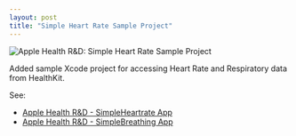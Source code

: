```yaml
---
layout: post
title: "Simple Heart Rate Sample Project"
---
```


![Apple Health R&D: Simple Heart Rate Sample Project](https://rmit-ace.github.io/res/simpleheart.gif)

Added sample Xcode project for accessing Heart Rate and Respiratory data from HealthKit.

<!--more-->

See:
- [Apple Health R&D - SimpleHeartrate App](https://github.com/RMIT-Ace/Apple-Health-and-Fitness/tree/main/prj/SimpleHeartrate)
- [Apple Health R&D - SimpleBreathing App](https://github.com/RMIT-Ace/Apple-Health-and-Fitness/tree/main/prj/SimpleBreathingRate)